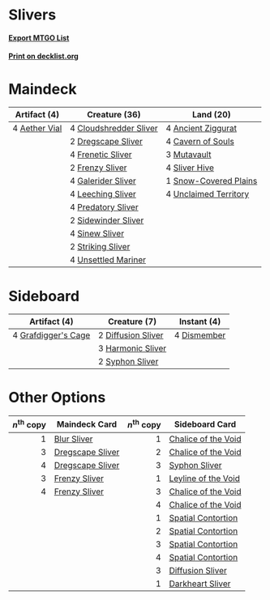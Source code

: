 # Slivers

#### [Export MTGO List](../collection/Slivers/Slivers.txt)
#### [Print on decklist.org](http://decklist.org/?deckmain=4%09Aether%20Vial%0A4%09Ancient%20Ziggurat%0A4%09Cavern%20of%20Souls%0A4%09Cloudshredder%20Sliver%0A2%09Dregscape%20Sliver%0A4%09Frenetic%20Sliver%0A2%09Frenzy%20Sliver%0A4%09Galerider%20Sliver%0A4%09Leeching%20Sliver%0A3%09Mutavault%0A4%09Predatory%20Sliver%0A2%09Sidewinder%20Sliver%0A4%09Sinew%20Sliver%0A4%09Sliver%20Hive%0A1%09Snow-Covered%20Plains%0A2%09Striking%20Sliver%0A4%09Unclaimed%20Territory%0A4%09Unsettled%20Mariner&deckside=2%09Diffusion%20Sliver%0A4%09Dismember%0A4%09Grafdigger's%20Cage%0A3%09Harmonic%20Sliver%0A2%09Syphon%20Sliver)
# Maindeck

|                                     Artifact (4)                                      |                                          Creature (36)                                          |                                           Land (20)                                            |
|---------------------------------------------------------------------------------------|-------------------------------------------------------------------------------------------------|------------------------------------------------------------------------------------------------|
|4 [Aether Vial](http://gatherer.wizards.com/Pages/Card/Details.aspx?multiverseid=48146)|4 [Cloudshredder Sliver](http://gatherer.wizards.com/Pages/Card/Details.aspx?multiverseid=464144)|4 [Ancient Ziggurat](http://gatherer.wizards.com/Pages/Card/Details.aspx?multiverseid=189271)   |
|                                                                                       |2 [Dregscape Sliver](http://gatherer.wizards.com/Pages/Card/Details.aspx?multiverseid=464037)    |4 [Cavern of Souls](http://gatherer.wizards.com/Pages/Card/Details.aspx?multiverseid=278058)    |
|                                                                                       |4 [Frenetic Sliver](http://gatherer.wizards.com/Pages/Card/Details.aspx?multiverseid=126011)     |3 [Mutavault](http://gatherer.wizards.com/Pages/Card/Details.aspx?multiverseid=370733)          |
|                                                                                       |2 [Frenzy Sliver](http://gatherer.wizards.com/Pages/Card/Details.aspx?multiverseid=126187)       |4 [Sliver Hive](http://gatherer.wizards.com/Pages/Card/Details.aspx?multiverseid=383384)        |
|                                                                                       |4 [Galerider Sliver](http://gatherer.wizards.com/Pages/Card/Details.aspx?multiverseid=370590)    |1 [Snow-Covered Plains](http://gatherer.wizards.com/Pages/Card/Details.aspx?multiverseid=121267)|
|                                                                                       |4 [Leeching Sliver](http://gatherer.wizards.com/Pages/Card/Details.aspx?multiverseid=383297)     |4 [Unclaimed Territory](http://gatherer.wizards.com/Pages/Card/Details.aspx?multiverseid=435419)|
|                                                                                       |4 [Predatory Sliver](http://gatherer.wizards.com/Pages/Card/Details.aspx?multiverseid=370745)    |                                                                                                |
|                                                                                       |2 [Sidewinder Sliver](http://gatherer.wizards.com/Pages/Card/Details.aspx?multiverseid=118908)   |                                                                                                |
|                                                                                       |4 [Sinew Sliver](http://gatherer.wizards.com/Pages/Card/Details.aspx?multiverseid=125879)        |                                                                                                |
|                                                                                       |2 [Striking Sliver](http://gatherer.wizards.com/Pages/Card/Details.aspx?multiverseid=370589)     |                                                                                                |
|                                                                                       |4 [Unsettled Mariner](http://gatherer.wizards.com/Pages/Card/Details.aspx?multiverseid=464165)   |                                                                                                |


# Sideboard

|                                         Artifact (4)                                         |                                        Creature (7)                                         |                                     Instant (4)                                      |
|----------------------------------------------------------------------------------------------|---------------------------------------------------------------------------------------------|--------------------------------------------------------------------------------------|
|4 [Grafdigger's Cage](http://gatherer.wizards.com/Pages/Card/Details.aspx?multiverseid=278452)|2 [Diffusion Sliver](http://gatherer.wizards.com/Pages/Card/Details.aspx?multiverseid=383225)|4 [Dismember](http://gatherer.wizards.com/Pages/Card/Details.aspx?multiverseid=382182)|
|                                                                                              |3 [Harmonic Sliver](http://gatherer.wizards.com/Pages/Card/Details.aspx?multiverseid=109706) |                                                                                      |
|                                                                                              |2 [Syphon Sliver](http://gatherer.wizards.com/Pages/Card/Details.aspx?multiverseid=370752)   |                                                                                      |


# Other Options

|*n*<sup>th</sup> copy|                                       Maindeck Card                                       |*n*<sup>th</sup> copy|                                        Sideboard Card                                        |
|--------------------:|-------------------------------------------------------------------------------------------|--------------------:|----------------------------------------------------------------------------------------------|
|                    1|[Blur Sliver](http://gatherer.wizards.com/Pages/Card/Details.aspx?multiverseid=370593)     |                    1|[Chalice of the Void](http://gatherer.wizards.com/Pages/Card/Details.aspx?multiverseid=442211)|
|                    3|[Dregscape Sliver](http://gatherer.wizards.com/Pages/Card/Details.aspx?multiverseid=464037)|                    2|[Chalice of the Void](http://gatherer.wizards.com/Pages/Card/Details.aspx?multiverseid=442211)|
|                    4|[Dregscape Sliver](http://gatherer.wizards.com/Pages/Card/Details.aspx?multiverseid=464037)|                    3|[Syphon Sliver](http://gatherer.wizards.com/Pages/Card/Details.aspx?multiverseid=370752)      |
|                    3|[Frenzy Sliver](http://gatherer.wizards.com/Pages/Card/Details.aspx?multiverseid=126187)   |                    1|[Leyline of the Void](http://gatherer.wizards.com/Pages/Card/Details.aspx?multiverseid=107682)|
|                    4|[Frenzy Sliver](http://gatherer.wizards.com/Pages/Card/Details.aspx?multiverseid=126187)   |                    3|[Chalice of the Void](http://gatherer.wizards.com/Pages/Card/Details.aspx?multiverseid=442211)|
|                     |                                                                                           |                    4|[Chalice of the Void](http://gatherer.wizards.com/Pages/Card/Details.aspx?multiverseid=442211)|
|                     |                                                                                           |                    1|[Spatial Contortion](http://gatherer.wizards.com/Pages/Card/Details.aspx?multiverseid=407518) |
|                     |                                                                                           |                    2|[Spatial Contortion](http://gatherer.wizards.com/Pages/Card/Details.aspx?multiverseid=407518) |
|                     |                                                                                           |                    3|[Spatial Contortion](http://gatherer.wizards.com/Pages/Card/Details.aspx?multiverseid=407518) |
|                     |                                                                                           |                    4|[Spatial Contortion](http://gatherer.wizards.com/Pages/Card/Details.aspx?multiverseid=407518) |
|                     |                                                                                           |                    3|[Diffusion Sliver](http://gatherer.wizards.com/Pages/Card/Details.aspx?multiverseid=383225)   |
|                     |                                                                                           |                    1|[Darkheart Sliver](http://gatherer.wizards.com/Pages/Card/Details.aspx?multiverseid=126012)   |

